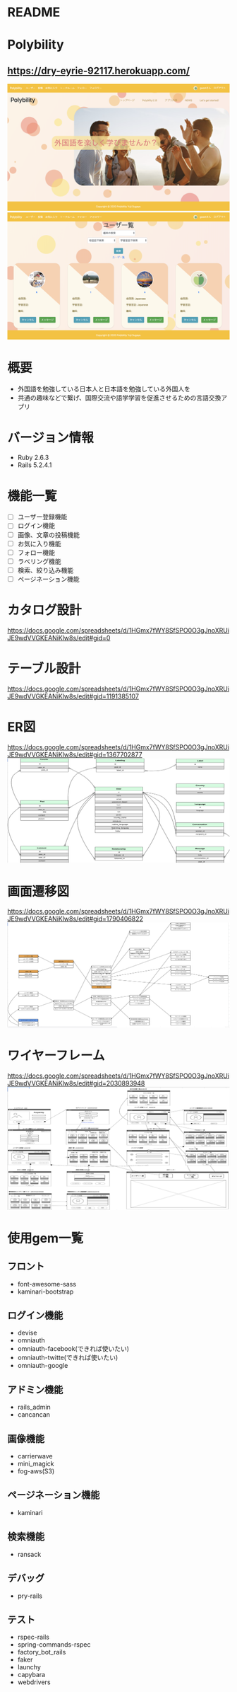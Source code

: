 # README

# Polybility
## https://dry-eyrie-92117.herokuapp.com/
![アプリ](app/assets/images/poly_1.png)
![アプリ](app/assets/images/poly_2.png)



# 概要
* 外国語を勉強している日本人と日本語を勉強している外国人を
* 共通の趣味などで繋げ、国際交流や語学学習を促進させるための言語交換アプリ

# バージョン情報
* Ruby 2.6.3
* Rails 5.2.4.1

# 機能一覧
- [ ] ユーザー登録機能
- [ ] ログイン機能
- [ ] 画像、文章の投稿機能
- [ ] お気に入り機能
- [ ] フォロー機能
- [ ] ラベリング機能
- [ ] 検索、絞り込み機能
- [ ] ページネーション機能

# カタログ設計
https://docs.google.com/spreadsheets/d/1HGmx7fWY8SfSPO0O3gJnoXRUiJE9wdVVGKEANiKlw8s/edit#gid=0
# テーブル設計
https://docs.google.com/spreadsheets/d/1HGmx7fWY8SfSPO0O3gJnoXRUiJE9wdVVGKEANiKlw8s/edit#gid=1191385107
# ER図
https://docs.google.com/spreadsheets/d/1HGmx7fWY8SfSPO0O3gJnoXRUiJE9wdVVGKEANiKlw8s/edit#gid=1367702877
![ER図](app/assets/images/table.png)
# 画面遷移図
https://docs.google.com/spreadsheets/d/1HGmx7fWY8SfSPO0O3gJnoXRUiJE9wdVVGKEANiKlw8s/edit#gid=1790406822
![画面遷移](app/assets/images/screen.png)
# ワイヤーフレーム
https://docs.google.com/spreadsheets/d/1HGmx7fWY8SfSPO0O3gJnoXRUiJE9wdVVGKEANiKlw8s/edit#gid=2030893948
![画面遷移](app/assets/images/wire.png)

# 使用gem一覧

## フロント
* font-awesome-sass
* kaminari-bootstrap

## ログイン機能
* devise
* omniauth
* omniauth-facebook(できれば使いたい)
* omniauth-twitte(できれば使いたい)
* omniauth-google

## アドミン機能
* rails_admin
* cancancan

## 画像機能
* carrierwave
* mini_magick
* fog-aws(S3)

## ページネーション機能
* kaminari

## 検索機能
* ransack

## デバッグ
* pry-rails

## テスト
* rspec-rails
* spring-commands-rspec
* factory_bot_rails
* faker
* launchy
* capybara
* webdrivers
